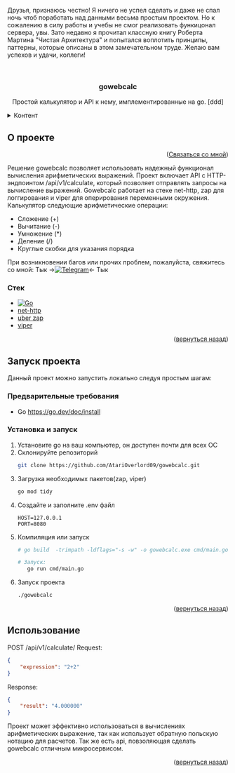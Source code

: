 <a id="readme-top"></a>
Друзья, признаюсь честно! Я ничего не успел сделать и даже не спал ночь чтоб поработать над данными весьма простым проектом. Но к сожалению в силу работы и учебы не смог реализовать функицонал сервера, увы.
Зато недавно я прочитал классную книгу Роберта Мартина "Чистая Архитектура" и попытался воплотить принципы, паттерны, которые описаны в этом замечательном труде. Желаю вам успехов и удачи, коллеги!

<br />
<h3 align="center">gowebcalc</h3>

  <p align="center">
    Простой калькулятор и API к нему, имплементированные на go. 
    [ddd]
  </p>
</div>


<details>
  <summary>Контент</summary>
  <ol>
    <li>
      <a href="#about-the-project">О проекте</a>
      <ul>
        <li><a href="#built-with">Стек</a></li>
      </ul>
    </li>
    <li>
      <a href="#getting-started">Запуск проекта</a>
      <ul>
        <li><a href="#prerequisites">Предварительные требования</a></li>
        <li><a href="#installation">Установка и запуск</a></li>
      </ul>
    </li>
    <li><a href="#usage">Использование</a></li>
  </ol>
</details>



## О проекте

<p align="right">(<a href="https://t.me/Basquade">Связаться со мной</a>)</p>


Решение gowebcalc позволяет использовать надежный функционал вычисления арифметических выражений. Проект включает API с HTTP-эндпоинтом /api/v1/calculate, который позволяет отправлять запросы на вычисление выражений.
Gowebcalc работает на стеке net-http, zap для логгирования и viper для оперирования переменными окружения.
Калькулятор следующие арифметические операции:
* Сложение (+)
* Вычитание (-)
* Умножение (*)
* Деление (/)
* Круглые скобки для указания порядка

При возникновении багов или прочих проблем, пожалуйста, свяжитесь со мной:
Тык ->[![Telegram][tg]][tg-url]<- Тык


### Стек

* [![Go][Go]][Go-url]
* [net-http](https://pkg.go.dev/net/http)
* [uber zap](https://github.com/uber-go/zap)
* [viper](https://github.com/spf13/viper)

<p align="right">(<a href="#readme-top">вернуться назад</a>)</p>


## Запуск проекта 

Данный проект можно запустить локально следуя простым шагам:

### Предварительные требования


* Go https://go.dev/doc/install


### Установка и запуск

1. Установите go на ваш компьютер, он доступен почти для всех ОС
2. Склонируйте репозиторий
   ```sh
   git clone https://github.com/AtariOverlord09/gowebcalc.git
   ```
3. Загрузка необходимых пакетов(zap, viper)
   ```sh
   go mod tidy
   ```
4. Создайте и заполните .env файл
   ```.env
   HOST=127.0.0.1
   PORT=8080
   ```
5. Компиляция или запуск
   ```sh
   # go build  -trimpath -ldflags="-s -w" -o gowebcalc.exe cmd/main.go

   # Запуск:
      go run cmd/main.go   
   ```
6. Запуск проекта
   ```sh
   ./gowebcalc
   ```

<p align="right">(<a href="#readme-top">вернуться назад</a>)</p>



<!-- USAGE EXAMPLES -->
## Использование

POST /api/v1/calculate/
Request:
```json
{
    "expression": "2+2"
}
```
Response:
```json
{
    "result": "4.000000"
}
```

Проект может эффективно использоваться в вычислениях арифметических выражение, так как использует обратную польскую нотацию для расчетов. Так же есть api, повзоляющая сделать gowebcalc отличным микросервисом.


<p align="right">(<a href="#readme-top">вернуться назад</a>)</p>


[ddd]: https://github.com/AtariOverlord09/gowebcalc-async/blob/main/%D0%B8%D0%B7%D0%BE%D0%B1%D1%80%D0%B0%D0%B6%D0%B5%D0%BD%D0%B8%D0%B5.png
[net-http-url]: https://pkg.go.dev/net/http
[Go-url]: https://go.dev/
[Go]: https://img.shields.io/badge/Go-00ADD8?logo=Go&logoColor=white&style=for-the-badge
[tg-url]: https://t.me/Basquade 
[tg]: https://img.shields.io/badge/Telegram-2CA5E0?style=flat-square&logo=telegram&logoColor=white
